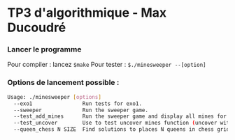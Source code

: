 # TP3 d'algorithmique - Max Ducoudré

### Lancer le programme
Pour compiler : lancez `$make`
Pour tester : `$./minesweeper --[option]`


### Options de lancement possible :
```bash
Usage: ./minesweeper [options]
  --exo1                Run tests for exo1.
  --sweeper             Run the sweeper game.
  --test_add_mines      Run the sweeper game and display all mines for debug.
  --test_uncover        Use to test uncover mines function (uncover with wait).
  --queen_chess N SIZE  Find solutions to places N queens in chess grid of SIZE width.
```
